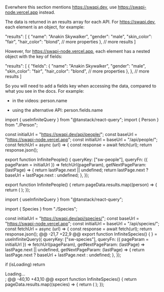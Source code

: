 
Everwhere this section mentions https://swapi.dev, use https://swapi-node.vercel.app instead.

The data is returned in an results array for each API. For https://swapi.dev, each element is an object, for example:

 "results": [
    {
      "name": "Anakin Skywalker",
      "gender": "male",
      "skin_color": "fair",
      "hair_color": "blond",
      // more properties
    },
  // more results
]



However, for https://swapi-node.vercel.app, each element has a nested object with the key of fields: 
 

"results": [
    {
      "fields": {
        "name": "Anakin Skywalker",
        "gender": "male",
        "skin_color": "fair",
        "hair_color": "blond",
        // more properties
     }, 
  },
  // more results
]

So you will need to add a fields key when accessing the data, compared to what you see in the docs. For example:

- in the videos: person.name

- using the alternative API: person.fields.name

import { useInfiniteQuery } from "@tanstack/react-query";
import { Person } from "./Person";

const initialUrl = "https://swapi.dev/api/people/";
const baseUrl = "https://swapi-node.vercel.app";
const initialUrl = baseUrl + "/api/people/";
const fetchUrl = async (url) => {
  const response = await fetch(url);
  return response.json();


export function InfinitePeople() {
    queryKey: ["sw-people"],
    queryFn: ({ pageParam = initialUrl }) => fetchUrl(pageParam),
    getNextPageParam: (lastPage) => {
      return lastPage.next || undefined;
      return lastPage.next ? baseUrl + lastPage.next : undefined;
    },
  });

export function InfinitePeople() {
          return pageData.results.map((person) => {
            return (
              <Person
                key={person.name}
                name={person.name}
                hairColor={person.hair_color}
                eyeColor={person.eye_color}
                key={person.fields.name}
                name={person.fields.name}
                hairColor={person.fields.hair_color}
                eyeColor={person.fields.eye_color}
              />
            );
          });


import { useInfiniteQuery } from "@tanstack/react-query";

import { Species } from "./Species";

const initialUrl = "https://swapi.dev/api/species/";
const baseUrl = "https://swapi-node.vercel.app";
const initialUrl = baseUrl + "/api/species/";
const fetchUrl = async (url) => {
  const response = await fetch(url);
  return response.json();
@@ -21,7 +22,9 @@ export function InfiniteSpecies() {
  } = useInfiniteQuery({
    queryKey: ["sw-species"],
    queryFn: ({ pageParam = initialUrl }) => fetchUrl(pageParam),
    getNextPageParam: (lastPage) => lastPage.next || undefined,
    getNextPageParam: (lastPage) => {
      return lastPage.next ? baseUrl + lastPage.next : undefined;
    },
  });

  if (isLoading) return <div className="loading">Loading...</div>;
@@ -40,10 +43,10 @@ export function InfiniteSpecies() {
          return pageData.results.map((species) => {
            return (
              <Species
                key={species.name}
                name={species.name}
                language={species.language}
                averageLifespan={species.average_lifespan}
                key={species.fields.name}
                name={species.fields.name}
                language={species.fields.language}
                averageLifespan={species.fields.average_lifespan}
              />
            );
          });